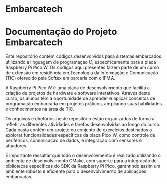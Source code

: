 # Embarcatech
# Documentação do Projeto Embarcatech

Este repositório contém códigos desenvolvidos para sistemas embarcados utilizando a linguagem de programação C, especificamente para a placa Raspberry Pi Pico W. Os códigos aqui presentes fazem parte de um curso de extensão em residência em Tecnologia da Informação e Comunicação (TIC) oferecido pela Softex em parceria com o IFMA.

A Raspberry Pi Pico W é uma placa de desenvolvimento que facilita a criação de projetos de hardware e software interativos. Através deste curso, os alunos têm a oportunidade de aprender e aplicar conceitos de programação embarcada em projetos práticos, ampliando suas habilidades e conhecimentos na área de TIC.

Os arquivos e diretórios neste repositório estão organizados de forma a refletir as diferentes atividades e tarefas desenvolvidas ao longo do curso. Cada pasta contém um projeto ou conjunto de exercícios destinados a explorar funcionalidades específicas da placa Pico W, como controle de periféricos, comunicação de dados, e integração com sensores e atuadores.

É importante ressaltar que todo o desenvolvimento é realizado utilizando o ambiente de desenvolvimento CMake, com suporte para a integração de bibliotecas específicas do SDK da Raspberry Pi Pico, garantindo assim um ambiente robusto e eficiente para o desenvolvimento de aplicações embarcadas.

